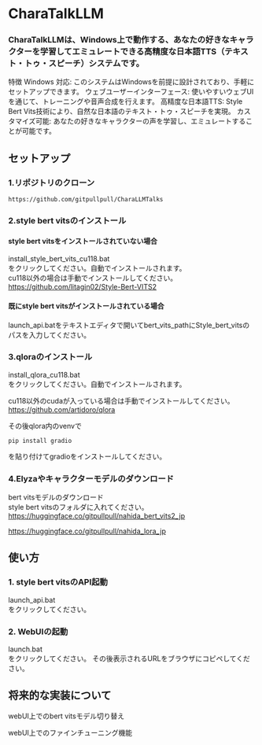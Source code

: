 # CharaTalkLLM
### CharaTalkLLMは、Windows上で動作する、あなたの好きなキャラクターを学習してエミュレートできる高精度な日本語TTS（テキスト・トゥ・スピーチ）システムです。


特徴
Windows 対応: このシステムはWindowsを前提に設計されており、手軽にセットアップできます。
ウェブユーザーインターフェース: 使いやすいウェブUIを通じて、トレーニングや音声合成を行えます。
高精度な日本語TTS: Style Bert Vits技術により、自然な日本語のテキスト・トゥ・スピーチを実現。
カスタマイズ可能: あなたの好きなキャラクターの声を学習し、エミュレートすることが可能です。


## セットアップ
### 1.リポジトリのクローン

```
https://github.com/gitpullpull/CharaLLMTalks
```

### 2.style bert vitsのインストール
#### style bert vitsをインストールされていない場合
install_style_bert_vits_cu118.bat  
をクリックしてください。自動でインストールされます。  
cu118以外の場合は手動でインストールしてください。  
https://github.com/litagin02/Style-Bert-VITS2

#### 既にstyle bert vitsがインストールされている場合
launch_api.batをテキストエディタで開いてbert_vits_pathにStyle_bert_vitsのパスを入力してください。

### 3.qloraのインストール
install_qlora_cu118.bat  
をクリックしてください。自動でインストールされます。

cu118以外のcudaが入っている場合は手動でインストールしてください。  
https://github.com/artidoro/qlora  

その後qlora内のvenvで
```
pip install gradio
```
を貼り付けてgradioをインストールしてください。

### 4.Elyzaやキャラクターモデルのダウンロード
bert vitsモデルのダウンロード  
style bert vitsのフォルダに入れてください。
https://huggingface.co/gitpullpull/nahida_bert_vits2_jp  

https://huggingface.co/gitpullpull/nahida_lora_jp  

## 使い方
### 1. style bert vitsのAPI起動
launch_api.bat  
をクリックしてください。  

### 2. WebUIの起動
launch.bat  
をクリックしてください。
その後表示されるURLをブラウザにコピペしてください。

## 将来的な実装について
webUI上でのbert vitsモデル切り替え  

webUI上でのファインチューニング機能  


